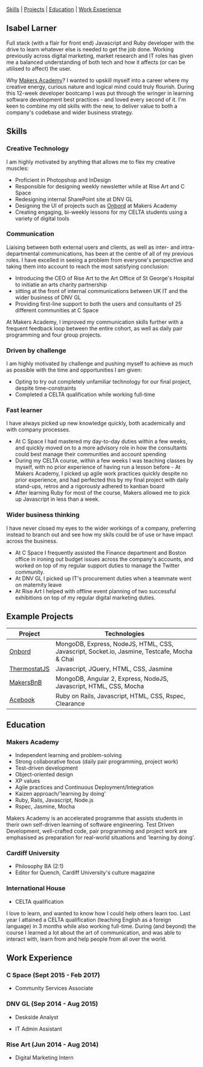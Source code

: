 [Skills](#skills) | [Projects](#projects) | [Education](#education) | [Work Experience](#work-experience)

## Isabel Larner

Full stack (with a flair for front end) Javascript and Ruby developer with the drive to learn whatever else is needed to get the job done. Working previously across digital marketing, market research and IT roles has given me a balanced understanding of both tech and how it affects (or can be utilised to affect) the user.

Why [Makers Academy](http://www.makersacademy.com/)? I wanted to upskill myself into a career where my creative energy, curious nature and logical mind could truly flourish. During this 12-week developer bootcamp I was put through the wringer in learning software development best practices - and loved every second of it. I'm keen to combine my old skills with the new, to deliver value to both a company's codebase and wider business strategy.

## Skills

### Creative Technology
I am highly motivated by anything that allows me to flex my creative muscles:

  - Proficient in Photopshop and InDesign
  - Responsible for designing weekly newsletter while at Rise Art and C Space
  - Redesigning internal SharePoint site at DNV GL
  - Designing the UI of projects such as [Onbord](https://github.com/ilarne/team-whiteboard) at Makers Academy
  - Creating engaging, bi-weekly lessons for my CELTA students using a variety of digital tools

### Communication
Liaising between both external users and clients, as well as inter- and intra-departmental communications, has been at the centre of all of my previous roles. I have excelled in seeing a problem from everyone's perspective and taking them into account to reach the most satisfying conclusion:

  - Introducing the CEO of Rise Art to the Art Office of St George's Hospital to initiatie an arts charity partnership
  - sitting at the front of internal communications between UK IT and the wider business of DNV GL
  - Providing first-line support to both the users and consultants of 25 different communities at C Space

At Makers Academy, I improved my communication skills further with a frequent feedback loop between the entire cohort, as well as daily pair programming and four group projects.

### Driven by challenge
I am highly motivated by challenge and pushing myself to achieve as much as possible with the time and opportunities I am given:

  - Opting to try out completely unfamiliar technology for our final project, despite time-constraints
  - Completed a CELTA qualification while working full-time

### Fast learner
I have always picked up new knowledge quickly, both academically and with company processes. 

  - At C Space I had mastered my day-to-day duties within a few weeks, and quickly moved on to a more advisory role in how the          consultants could best manage their communities and account spending
  - During my CELTA course, within a few weeks I was teaching classes by myself, with no prior experience of having run a lesson before   - At Makers Academy, I picked up agile work practices quickly despite no prior experience, and had perfected this by my final project with daily stand-ups, retros and a rigorously adhered to kanban board
  - After learning Ruby for most of the course, Makers allowed me to pick up Javascript in less than a week.

### Wider business thinking
I have never closed my eyes to the wider workings of a company, preferring instead to branch out and see how my skils could be of use or have impact across the business. 

  - At C Space I frequently assisted the Finance department and Boston office in ironing out budget issues across the company's accounts, and worked on top of my regular support duties to manage the Twitter community. 
  - At DNV GL I picked up IT's procurement duties when a teammate went on maternity leave
  - At Rise Art I helped with offline event planning of two successful exhibitions on top of my regular digital marketing duties.

## Example Projects

| Project  | Technologies |
| ------------- | ------------- |
| [Onbord](https://github.com/ilarne/team-whiteboard)  | MongoDB, Express, NodeJS, HTML, CSS, Javascript, Socket.io, Jasmine, Testcafe, Mocha & Chai  |
| [ThermostatJS](https://github.com/ilarne/thermostat-JS) | Javascript, JQuery, HTML, CSS, Jasmine |
| [MakersBnB](https://github.com/motri/Makersbnb)  | MongoDB, Angular 2, Express, NodeJS, Javascript, HTML, CSS, Mocha  |
| [Acebook](https://github.com/makersacademy/acebook-april2017) | Ruby on Rails, Javascript, HTML, CSS, Rspec, Clearance |

## Education

### Makers Academy

- Independent learning and problem-solving
- Strong collaborative focus (daily pair programming, project work)
- Test-driven development
- Object-oriented design
- XP values
- Agile practices and Continuous Deployment/Integration
- Kaizen approach/'learning by doing'
- Ruby, Rails, Javascript, Node.js
- Rspec, Jasmine, Mocha

Makers Academy is an accelerated programme that assists students in therir own self-driven learning of software engineering. Test Driven Development, well-crafted code, pair programming and project work are emphasised as preparation for real-world situations and 'learning by doing'.

### Cardiff University

- Philosophy BA (2:1)
- Editor for Quench, Cardiff University's culture magazine

### International House

- CELTA qualification

I love to learn, and wanted to know how I could help others learn too. Last year I attained a CELTA qualification (teaching English as a foreign language) in 3 months while also working full-time. During (and beyond) the course I learned a lot about the art of communication, and was able to interact with, learn from and help people from all over the world.

## Work Experience

### C Space (Sept 2015 - Feb 2017)   

- Community Services Associate

### DNV GL (Sep 2014 - Aug 2015)  

- Deskside Analyst

- IT Admin Assistant

### Rise Art (Jun 2014 - Aug 2014)

- Digital Marketing Intern

